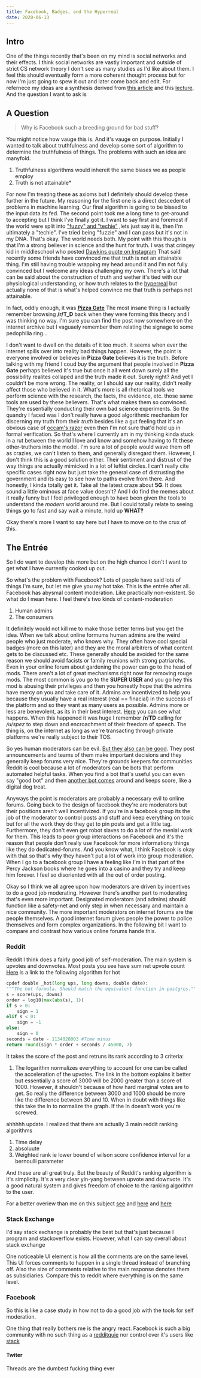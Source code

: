 ```yaml
---
title: Facebook, Badges, and the Hyperreal
date: 2020-06-13
---
```


## Intro
One of the things recently that's been on my mind is social networks and their
effects. I think social networks are vastly important and outside of strict CS
network theory I don't see as many studies as I'd like about them. I feel this
should eventually form a more coherent thought process but for now I'm just
going to spew it out and later come back and edit. For refernece my ideas are a
synthesis derived from [this
article](https://www.theatlantic.com/magazine/archive/2020/06/qanon-nothing-can-stop-what-is-coming/610567/)
and this [lecture](http://timroughgarden.org/f16/l/l6.pdf). And the question I
want to ask is 

## A Question

>
> Why is Facebook such a breeding ground for bad stuff?
>

You might notice how vauge this is. And it's vauge on purpose. Initially I
wanted to talk about truthfulness and develop some sort of algorithm to
determine the truthfulness of things. The problems with such an idea are
manyfold.

1. Truthfulness algorithms would inhereit the same biases we as people employ
2. Truth is not attainable*

For now I'm treating these as axioms but I definitely should develop these
further in the future. My reasoning for the first one is a direct descedent of
problems in machine learning. Our final algorithm is going to be biased to the
input data its fed.  The second point took me a long time to get-around to
accepting but I think I've finally got it. I want to say first and foremost if
the world were split into ["fuzzy" and
"techie"](https://undergrad.stanford.edu/events/fuzzy-and-techie-false-divide)
,lets just say it is, then I'm ultimately a "techie". I've tried being "fuzzie"
and I can pass but it's not in my DNA. That's okay. The world needs both.  My
point with this though is that I'm a strong believer in science and the hunt
for truth. I was that cringey kid in middleschool who posted [Dawkins quote on
Instagram](https://web.archive.org/web/20200618212334/https://slatestarcodex.com/2019/10/30/new-atheism-the-godlessness-that-failed/)
That said recently some friends have convinced me that truth is not an
attainable thing. I'm still having trouble wrapping my head around it and I'm
not fully convinced but I welcome any ideas challenging my own.  There's a lot
that can be said about the construction of truth and wether it's tied with our
physiological understanding, or how truth relates to the
[hyperreal](https://plato.stanford.edu/entries/baudrillard/) but actually none
of that is what's helped convince me that truth is perhaps not attainable. 

In fact, oddly enough, it was [**Pizza Gate**](https://en.wikipedia.org/wiki/Pizzagate_conspiracy_theory) The most
insane thing is I actually remember browsing **/r/T_D** back when they were
forming this theory and I was thinking no way. I'm sure you can find the post
now somewhere on the internet archive but I vaguaely remember them relating the
signage to some pedophilia ring...

I don't want to dwell on the details of it too much. It seems when ever the
internet spills over into reality bad things happen. However, the point is
everyone involved or believes in **Pizza Gate** believes it is the truth.
Before talking with my friend I coud *buy* the argument that people involved in
**Pizza Gate** perhaps believed it's true but once it all went down surely all
the possibility realites collaped and the truth made it out. Surely right?  And
yet I couldn't be more wrong. The reality, or I should say our reality, didn't
really affect those who believed in it. What's more is all rhetorical tools we
perform science with the research, the facts, the evidence, etc. those same
tools are used by these believers. That's what makes them so convinced. They're
essentially conducting their own bad science experiments. So the quandry I
faced was I don't really have a good algorithmic mechanism for discerning my
truth from their *truth* besides like a gut feeling that it's an obvious case
of [occam's razor](https://en.wikipedia.org/wiki/Occam%27s_razor) even then I'm
not sure that'd hold up in formal verification. So that's where I currently am
in my thinking kinda stuck in a rut between the world I love and know and
somehow having to fit these other-truthers into the model. I'm sure a lot of
people would wave them off as crazies, we can't listen to them, and generally
disregard them.  However, I don't think this is a good solution either. Their
sentiment and distrust of the way things are actually mimicked in a lot of
leftist circles. I can't really cite specific cases right now but just take the
general case of distrusting the government and its easy to see how to paths
evolve from there. And honestly, I kinda totally get it. Take all the latest
craze about **5G**. It does sound a little ominous at face value doesn't?  And
I do find the memes about it really funny but I feel privileged enough to have
been given the tools to understand the *modern* world around me. But I could
totally relate to seeing things go to fast and say wait a minute, hold up
**WHAT‽**

Okay there's more I want to say here but I have to move on to the crux of this.


## The Entrée 

So I do want to develop this more but on the high chance I don't I want to get what I have currently cooked up out. 

So what's the problem with Facebook? Lots of people have said lots of things I'm sure, but let me give you my hot take. This is the entrée after all.
Facebook has abysmal content moderation. Like practically non-existent. So what do I mean here. I feel there's two kinds of content-moderation

1. Human admins
2. The consumers

It definitely would not kill me to make those better terms but you get the
idea. When we talk about online formums human admins are the weird people who
just moderate, who knows why. They often have cool special badges (more on
this later) and they are the moral arbitrers of what content gets to be
discussed etc. These generally should be avoided for the same reason we should
avoid facists or family reunions with strong patriarchs. Even in your online
forum about gardening the power can go to the head of mods. There aren't a lot
of great mechanisms right now for removing rouge mods. The most common is you
go to the **SUPER USER** and you go hey this mod is abusing their privileges
and then you honestly hope that the admins have mercy on you and take care of
it. Admins are incentivized to help you because they usually have a real
interest (real == finacial) in the success of the platform and so they want as
many users as possible. Admins more or less are benevolent, as its in their
best interest.
[Here]("https://www.reddit.com/r/announcements/comments/5frg1n/tifu_by_editing_some_comments_and_creating_an/")
you can see what happens. When this happened it was huge I remember **/r/TD**
calling for */u/spez* to step down and encroachment of their freedom of speech.
The thing is, on the internet as long as we're transacting through private
platforms we're really subject to their TOS. 

So yes human moderators can be evil. [But they also can be good](https://www.vice.com/en_us/article/avyjkz/virgil-texas-white-power-facebook-group-troll).
They post announcements and teams of them make important decisions and they
generally keep forums very nice. They're grounds keepers for communities Reddit
is cool because a lot of moderators can be bots that perform automated helpful
tasks.  When you find a bot that's useful you can even say "good bot" and then
[another bot comes](https://www.reddit.com/user/goodbot_badbot) around and
keeps score, like a digital dog treat. 

Anyways the point is moderators are probably a necessary evil to online forums.
Going back to the design of facebook they're are moderators but their positions
aren't well incentivized.  If you're in a facebook group its the job of the
moderator to control posts and stuff and keep everything on topic but for all
the work they do they get to pin posts and get a little tag. Furthermore, they
don't even get robot slaves to do a lot of the menial work for them. This leads
to poor group interactions on Facebook and it's the reason that people don't
really use Facebook for more informationy things like they do
dedicated-forums. And you know what, I think Facebook is okay with that so
that's why they haven't put a lot of work into group moderation. When I go to a
facebook group I have a feeling like I'm in that part of the Percy Jackson
books where he goes into a casino and they try and keep him forever. I feel so
disoriented with all the out of order posting. 

Okay so I think we all agree upon how moderators are driven by incentives to do
a good job moderating. However there's another part to moderating that's even
more important. Designated moderators (and admins) should function like a
safety-net and only step in when necessary and maintain a nice community. The
more important moderators on internet forums are the people themselves. A good
internet forum gives people the power to police themselves and form complex
organizations. In the following bit I want to compare and contrast how various
online forums hande this.

### Reddit 

Reddit I think does a fairly good job of self-moderation. The main
system is upvotes and downvotes. Most posts you see have sum net upvote
count
[Here](https://github.com/reddit-archive/reddit/blob/bd922104b971a5c6794b199f364a06fdf61359a2/r2/r2/lib/db/_sorts.pyx#L47)
is a link to the following algorithm for hot

```python
cpdef double _hot(long ups, long downs, double date):
"""The hot formula. Should match the equivalent function in postgres."""
s = score(ups, downs) 
order = log10(max(abs(s), 1)) 
if s > 0: 
    sign = 1
elif s < 0:
    sign = -1 
else:
    sign = 0
seconds = date - 1134028003 #Time minus 
return round(sign * order + seconds / 45000, 7)
```

It takes the score of the post and retruns its rank according to 3 criteria:

1. The logarithm normalizes everything to account for one can be called the
acceleration of the upvotes. The link in the bottom explains it better but
essentially a score of 3000 will be 2000 greater than a score of 1000.
However, it shouldn't because of how hard marginal votes are to get. So
really the difference between 3000 and 1000 should be more like the
difference between 30 and 10. When in doubt with things like this take the
ln to normalize the graph. If the ln doesn't work you're screwed.

ahhhhh update. I realized that there are actually 3 main reddit ranking
algorithms
1. Time delay 
2. absoluute
3. Weighted rank ie lower bound of wilson score confidence interval for a
   bernoulli parameter

And these are all great truly. But the beauty of Reddit\'s ranking algorithm
is it's simplicity. It's a very clear yin-yang between upvote and downvote.
It's a good natural system and gives freedom of choice to the ranking
algorithm to the user.



For a better overiew than me on this subject
[see](https://www.evanmiller.org/how-not-to-sort-by-average-rating.html)
and
[here](https://medium.com/hacking-and-gonzo/how-reddit-ranking-algorithms-work-ef111e33d0d9)
and 
[here](https://redditblog.com/2009/10/15/reddits-new-comment-sorting-system/)



### Stack Exchange
    
I\'d say stack exchange is probably the best but that's just because I
program and stackoverflow exists. However, what I can say overall about
stack exchange 

One noticeable UI element is how all the comments are on the same level.
This UI forces comments to happen in a single thread instead of branching
off. Also the size of comments relative to the main response denotes them as
subsidiaries. Compare this to reddit where everything is on the same level. 

### Facebook

 So this is like a case study in how not to do a good job with the tools for self moderation.

 One thing that really bothers me is the angry react. Facebook is such a big
 community with no such thing as a [redditquie]() nor control over it's users 
 like
 [stack](https://stackoverflow.blog/2018/04/26/stack-overflow-isnt-very-welcoming-its-time-for-that-to-change/)



#### Twiter

Threads are the dumbest fucking thing ever
